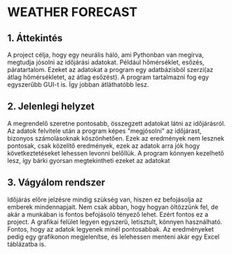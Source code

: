 # WEATHER FORECAST
## 1. Áttekintés
A project célja, hogy egy neurális háló, ami Pythonban van megírva, megtudja jósolni az időjárási adatokat. Például hőmérséklet, esőzés, páratartalom.
Ezeket az adatokat a program egy adatbázisból szerzi(az átlag hőmérsékletet, az átlag esőzést). A program tartalmazni fog egy egyszerűbb GUI-t is. Így jobban átláthatóbb lesz.

## 2. Jelenlegi helyzet
A megrendelő szeretne pontosabb, összegzett adatokat látni az időjárásról. Az adatok felvitele után a program képes "megjósolni" az időjárast, bizonyos számolásoknak köszönhetően. Ezek az eredmények nem lesznek pontosak, csak közelítő eredmények, ezek az adatok arra jók hogy következtetéseket lehessen levonni belőllük. A program könnyen kezelhető lesz, így bárki gyorsan megtekintheti ezeket az adatokat

## 3. Vágyálom rendszer
Időjárás előre jelzésre mindig szükség van, hiszen ez befojásolja az emberek mindennapjait. Nem csak abban, hogy hogyan öltözzünk fel, de akár a munkában is fontos befojásoló tényező lehet. Ezért fontos ez a project. A grafikai felület legyen egyszerű, letisztult, könnyen használható. Fontos, hogy az adatok legyenek minél pontosabbak. Az eredményeket pedig egy grafikonon megjelenítse, és lelehessen menteni akár egy Excel táblázatba is.